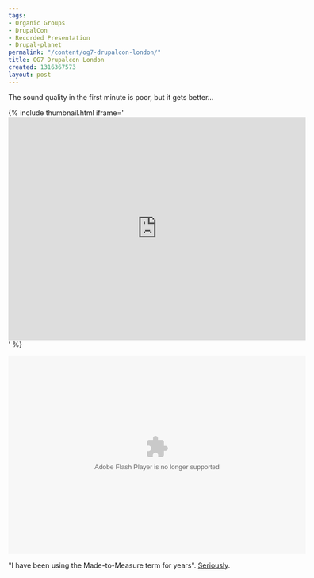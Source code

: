 ```yaml
---
tags: 
- Organic Groups
- DrupalCon
- Recorded Presentation
- Drupal-planet
permalink: "/content/og7-drupalcon-london/"
title: OG7 Drupalcon London
created: 1316367573
layout: post
---
```


The sound quality in the first minute is poor, but it gets better...

<!-- more -->

{% include thumbnail.html iframe='<iframe src="https://player.vimeo.com/video/29311588?title=0&amp;byline=0&amp;portrait=0" width="600" height="450" frameborder="0" webkitAllowFullScreen allowFullScreen></iframe>' %}

<embed type="application/x-shockwave-flash" src="https://picasaweb.google.com/s/c/bin/slideshow.swf" width="600" height="400" flashvars="host=picasaweb.google.com&captions=1&noautoplay=1&hl=en_US&feat=flashalbum&RGB=0x000000&feed=https%3A%2F%2Fpicasaweb.google.com%2Fdata%2Ffeed%2Fapi%2Fuser%2F114042318049982491298%2Falbumid%2F5651909446078307553%3Falt%3Drss%26kind%3Dphoto%26hl%3Den_US" pluginspage="http://www.macromedia.com/go/getflashplayer"></embed>

"I have been using the Made-to-Measure term for years". <a href="http://amitaibu.com/en/content/coffee-2-sugar">Seriously</a>.
